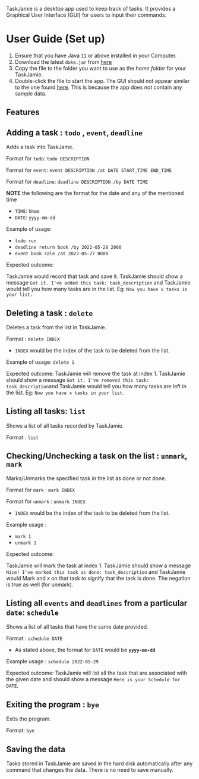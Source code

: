 TaskJamie is a desktop app used to keep track of tasks. It provides a Graphical User Interface (GUI) for users to input their commands.
# User Guide (Set up)

1. Ensure that you have Java `11` or above installed in your Computer.
2. Download the latest `duke.jar` from  [here](https://github.com/ChanWeiJie/ip/releases/tag/A-Release)
3. Copy the file to the folder you want to use as the _home folder_ for your TaskJamie.
4. Double-click the file to start the app. The GUI should not appear similar to the one found [here](https://chanweijie.github.io/ip/Ui.png). This is because
the app does not contain any sample data. 

## Features

## Adding a task : `todo` , `event`, `deadline`

Adds a task into TaskJame.

Format for `todo`: `todo DESCRIPTION`

Format for `event`: `event DESCRIPTION /at DATE START_TIME END_TIME`

Format for `deadline`: `deadline DESCRIPTION /by DATE TIME`

**NOTE** the following are the format for the date and any of the mentioned time
- `TIME`: `hhmm`
- `DATE`: `yyyy-mm-dd`

Example of usage: 
- `todo run`
- `deadline return book /by 2022-05-28 2000`
- `event book sale /at 2022-05-27 0800`		  

Expected outcome: 

TaskJamie would record that task and save it. 
TaskJamie should show a message `Got it. I've added this task: task_description` 
and TaskJamie would tell you how many tasks are in the list. Eg: `Now you have x tasks in your list.`


## Deleting a task : `delete`

Deletes a task from the list in TaskJamie.

Format : `delete INDEX`

- `INDEX` would be the index of the task to be deleted from the list.

Example of usage: `delete 1`

Expected outcome: 
TaskJamie will remove the task at index 1.
TaskJamie should show a message `Got it. I've removed this task: task_description`and 
TaskJamie would tell you how many tasks are left in the list. Eg: `Now you have x tasks in your list.`


## Listing all tasks: `list`

Shows a list of all tasks recorded by TaskJamie.

Format : `list`


## Checking/Unchecking a task on the list : `unmark`, `mark`

Marks/Unmarks the specified task in the list as done or not done.

Format for `mark` : `mark INDEX`

Format for `unmark` : `unmark INDEX`

- `INDEX` would be the index of the task to be deleted from the list.

Example usage : 
- `mark 1`
- `unmark 1` 

Expected outcome:
 
TaskJamie will mark the task at index 1.
TaskJamie should show a message `Nice! I've marked this task as done: task_description`
and TaskJamie would Mark and `X` on that task to signify that the task is done. The negation is true as well (for unmark).


## Listing all `events` and `deadlines` from a particular `date`: `schedule`

Shows a list of all tasks that have the same date provided.

Format : `schedule DATE`

- As stated above, the format for `DATE` would be **`yyyy-mm-dd`**

Example usage : `schedule 2022-05-29`

Expected outcome: 
TaskJamie will list all the task that are associated with the given date and 
should show a message `Here is your Schedule for DATE`.

## Exiting the program : `bye`

Exits the program.

Format: `bye`

## Saving the data

Tasks stored in TaskJamie are saved in the hard disk automatically after any command that changes the data. There is no need to save manually.

